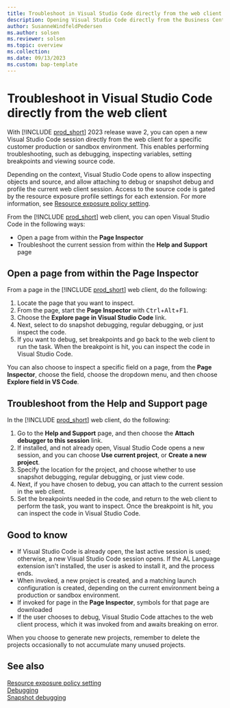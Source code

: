 ```yaml
---
title: Troubleshoot in Visual Studio Code directly from the web client
description: Opening Visual Studio Code directly from the Business Central web client to perform troubleshooting.
author: SusanneWindfeldPedersen
ms.author: solsen
ms.reviewer: solsen
ms.topic: overview
ms.collection: 
ms.date: 09/13/2023
ms.custom: bap-template
---
```


# Troubleshoot in Visual Studio Code directly from the web client

With [!INCLUDE [prod_short](includes/prod_short.md)] 2023 release wave 2, you can open a new Visual Studio Code session directly from the web client for a specific customer production or sandbox environment. This enables performing troubleshooting, such as debugging, inspecting variables, setting breakpoints and viewing source code.

Depending on the context, Visual Studio Code opens to allow inspecting objects and source, and allow attaching to debug or snapshot debug and profile the current web client session. Access to the source code is gated by the resource exposure profile settings for each extension. For more information, see [Resource exposure policy setting](devenv-security-settings-and-ip-protection.md).

From the [!INCLUDE [prod_short](includes/prod_short.md)] web client, you can open Visual Studio Code in the following ways:

- Open a page from within the **Page Inspector**
- Troubleshoot the current session from within the **Help and Support** page

## Open a page from within the Page Inspector

From a page in the [!INCLUDE [prod_short](includes/prod_short.md)] web client, do the following:

1. Locate the page that you want to inspect.
1. From the page, start the **Page Inspector** with <kbd>Ctrl</kbd>+<kbd>Alt</kbd>+<kbd>F1</kbd>.
1. Choose the **Explore page in Visual Studio Code** link.  
4. Next, select to do snapshot debugging, regular debugging, or just inspect the code. <!-- create new project?-->
1. If you want to debug, set breakpoints and go back to the web client to run the task. When the breakpoint is hit, you can inspect the code in Visual Studio Code.

You can also choose to inspect a specific field on a page, from the **Page Inspector**, choose the field, choose the dropdown menu, and then choose **Explore field in VS Code**.

## Troubleshoot from the Help and Support page

In the [!INCLUDE [prod_short](includes/prod_short.md)] web client, do the following:

1. Go to the **Help and Support** page, and then choose the **Attach debugger to this session** link.
1. If installed, and not already open, Visual Studio Code opens a new session, and you can choose **Use current project**, or **Create a new project**.
1. Specify the location for the project, and choose whether to use snapshot debugging, regular debugging, or just view code.
1. Next, if you have chosen to debug, you can attach to the current session in the web client.
1. Set the breakpoints needed in the code, and return to the web client to perform the task, you want to inspect. Once the breakpoint is hit, you can inspect the code in Visual Studio Code.

## Good to know

- If Visual Studio Code is already open, the last active session is used; otherwise, a new Visual Studio Code session opens. If the AL Language extension isn't installed, the user is asked to install it, and the process ends.
- When invoked, a new project is created, and a matching launch configuration is created, depending on the current environment being a production or sandbox environment.
- If invoked for page in the **Page Inspector**, symbols for that page are downloaded 
- If the user chooses to debug, Visual Studio Code attaches to the web client process, which it was invoked from and awaits breaking on error.

When you choose to generate new projects, remember to delete the projects occasionally to not accumulate many unused projects.

## See also

[Resource exposure policy setting](devenv-security-settings-and-ip-protection.md)  
[Debugging](devenv-debugging.md)  
[Snapshot debugging](devenv-snapshot-debugging.md)